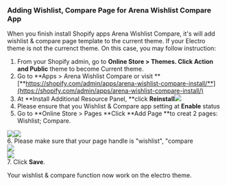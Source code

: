 ### Adding Wishlist, Compare Page for Arena Wishlist Compare App

When you finish install Shopify apps Arena Wishlist Compare, it's will add wishlist & compare page template to the current theme. If your Electro theme is not the currenct theme. On this case, you may follow instruction:

1. From your Shopify admin, go to **Online Store &gt; Themes. Click Action and Public** theme to become Current theme.
2. Go to **Apps &gt; Arena Wishlist Compare or visit **[**https://shopify.com/admin/apps/arena-wishlist-compare-install/**](https://shopify.com/admin/apps/arena-wishlist-compare-install/)
3. At **Install Additional Resource Panel, **click **Reinstall**![](/assets/wishlistcompare.png)
4. Please ensure that you Wishlist & Compare app setting at **Enable** status
5. Go to **Online Store &gt; Pages **Click **Add Page **to creat 2 pages:  Wishlist; Compare. 

![](/assets/wishlist.png)![](/assets/compare.png)  
6. Please make sure that your page handle is "wishlist", "compare  
![](/assets/wishlisthandle.png)  
![](/assets/comparehandle.png)  
7. Click **Save**.

Your wishlist & compare function now work on the electro theme.

